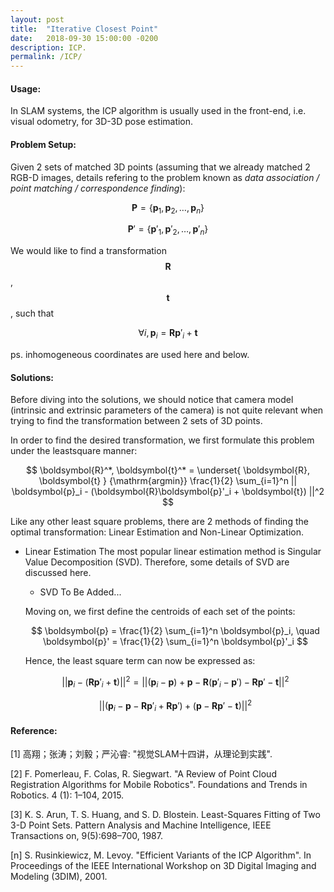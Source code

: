 ```yaml
---
layout: post
title:  "Iterative Closest Point"
date:   2018-09-30 15:00:00 -0200
description: ICP.
permalink: /ICP/
---
```


#### Usage:

  In SLAM systems, the ICP algorithm is usually used in the front-end, i.e. visual odometry, for 3D-3D pose estimation.

#### Problem Setup:

  Given 2 sets of matched 3D points (assuming that we already matched 2 RGB-D images, details refering to the problem known as *data association / point matching / correspondence finding*):

  $$ \boldsymbol{P} = \{\boldsymbol{p}_1, \boldsymbol{p}_2, \dots, \boldsymbol{p}_n\} $$

  $$ \boldsymbol{P}' = \{\boldsymbol{p}'_1, \boldsymbol{p}'_2, \dots, \boldsymbol{p}'_n\} $$

  We would like to find a transformation $$\boldsymbol{R}$$, $$\boldsymbol{t}$$, such that 

  $$ \forall i, \boldsymbol{p}_i = \boldsymbol{R}\boldsymbol{p}'_i + \boldsymbol{t} $$

  ps. inhomogeneous coordinates are used here and below.

#### Solutions:

  Before diving into the solutions, we should notice that camera model (intrinsic and extrinsic parameters of the camera) is not quite relevant when trying to find the transformation between 2 sets of 3D points. 

  In order to find the desired transformation, we first formulate this problem under the leastsquare manner:

  $$ \boldsymbol{R}^*, \boldsymbol{t}^* = \underset{ \boldsymbol{R}, \boldsymbol{t} } {\mathrm{argmin}} \frac{1}{2} \sum_{i=1}^n || \boldsymbol{p}_i - (\boldsymbol{R}\boldsymbol{p}'_i + \boldsymbol{t})  ||^2 $$

  Like any other least square problems, there are 2 methods of finding the optimal transformation: Linear Estimation and Non-Linear Optimization.

  - Linear Estimation
    The most popular linear estimation method is Singular Value Decomposition (SVD). Therefore, some details of SVD are discussed here.
    - SVD
        To Be Added...

    Moving on, we first define the centroids of each set of the points:

    $$ \boldsymbol{p} = \frac{1}{2} \sum_{i=1}^n \boldsymbol{p}_i, \quad \boldsymbol{p}' = \frac{1}{2} \sum_{i=1}^n \boldsymbol{p}'_i $$

    Hence, the least square term can now be expressed as:
    
    $$ || \boldsymbol{p}_i - (\boldsymbol{R}\boldsymbol{p}'_i + \boldsymbol{t})  ||^2 = || (\boldsymbol{p}_i - \boldsymbol{p}) + \boldsymbol{p} - \boldsymbol{R}(\boldsymbol{p}'_i - \boldsymbol{p}') - \boldsymbol{R}\boldsymbol{p}' - \boldsymbol{t} ||^2 $$ 

    $$ || (\boldsymbol{p}_i - \boldsymbol{p} - \boldsymbol{R}\boldsymbol{p}'_i + \boldsymbol{R}\boldsymbol{p}') + (\boldsymbol{p} - \boldsymbol{R}\boldsymbol{p}' - \boldsymbol{t}) ||^2 $$



#### Reference:

[1] 高翔；张涛；刘毅；严沁睿: "视觉SLAM十四讲，从理论到实践".

[2] F. Pomerleau, F. Colas, R. Siegwart. "A Review of Point Cloud Registration Algorithms for Mobile Robotics". Foundations and Trends in Robotics. 4 (1): 1–104, 2015.

[3] K. S. Arun, T. S. Huang, and S. D. Blostein. Least-Squares Fitting of Two 3-D Point Sets. Pattern Analysis and Machine Intelligence, IEEE Transactions on, 9(5):698–700, 1987.

[n] S. Rusinkiewicz, M. Levoy. "Efficient Variants of the ICP Algorithm". In Proceedings of the IEEE International Workshop on 3D Digital Imaging and Modeling (3DIM), 2001.

